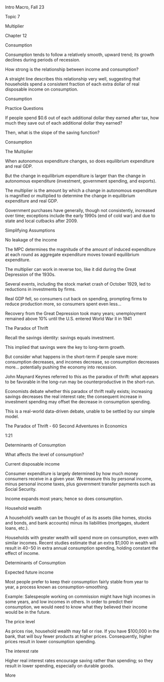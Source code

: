 

Intro Macro, Fall 23 

Topic 7

Multiplier

Chapter 12

Consumption

Consumption tends to follow a relatively smooth, upward trend; its growth declines during periods of recession.

How strong is the relationship between income and consumption?

A straight line describes this relationship very well, suggesting that households spend a consistent fraction of each extra dollar of real disposable income on consumption.

Consumption

Practice Questions

If people spend $0.6 out of each additional dollar they earned after tax, how much they save out of each additional dollar they earned? 

Then, what is the slope of the saving function?

Consumption

The Multiplier

When autonomous expenditure changes, so does equilibrium expenditure and real GDP.

But the change in equilibrium expenditure is larger than the change in autonomous expenditure (investment, government spending, and exports).

The multiplier is the amount by which a change in autonomous expenditure is magnified or multiplied to determine the change in equilibrium expenditure and real GDP.

Government purchases have generally, though not consistently, increased over time; exceptions include the early 1990s (end of cold war) and due to state and local cutbacks after 2009.

Simplifying Assumptions

No leakage of the income 



The MPC determines the magnitude of the amount of induced expenditure at each round as aggregate expenditure moves toward equilibrium expenditure.

The multiplier can work in reverse too, like it did during the Great Depression of the 1930s.

Several events, including the stock market crash of October 1929, led to reductions in investments by firms.

Real GDP fell, so consumers cut back on spending, prompting firms to reduce production more, so consumers spent even less…

Recovery from the Great Depression took many years; unemployment remained above 10% until the U.S. entered World War II in 1941

The Paradox of Thrift

Recall the savings identity: savings equals investment.

This implied that savings were the key to long-term growth.

But consider what happens in the short-term if people save more: consumption decreases, and incomes decrease, so consumption decreases more… potentially pushing the economy into recession.

John Maynard Keynes referred to this as the paradox of thrift: what appears to be favorable in the long-run may be counterproductive in the short-run.

Economists debate whether this paradox of thrift really exists; increasing savings decreases the real interest rate; the consequent increase in investment spending may offset the decrease in consumption spending.

This is a real-world data-driven debate, unable to be settled by our simple model.

The Paradox of Thrift - 60 Second Adventures in Economics

1:21



Determinants of Consumption

What affects the level of consumption?

Current disposable income

Consumer expenditure is largely determined by how much money consumers receive in a given year. We measure this by personal income, minus personal income taxes, plus government transfer payments such as Social Security.

Income expands most years; hence so does consumption.

Household wealth

A household’s wealth can be thought of as its assets (like homes, stocks and bonds, and bank accounts) minus its liabilities (mortgages, student loans, etc.).

Households with greater wealth will spend more on consumption, even with similar incomes. Recent studies estimate that an extra $1,000 in wealth will result in $40-$50 in extra annual consumption spending, holding constant the effect of income.



Determinants of Consumption

Expected future income

Most people prefer to keep their consumption fairly stable from year to year, a process known as consumption-smoothing.

Example: Salespeople working on commission might have high incomes in some years, and low incomes in others. In order to predict their consumption, we would need to know what they believed their income would be in the future.

The price level

As prices rise, household wealth may fall or rise. If you have $100,000 in the bank, that will buy fewer products at higher prices. Consequently, higher prices result in lower consumption spending.

The interest rate

Higher real interest rates encourage saving rather than spending; so they result in lower spending, especially on durable goods.

More



